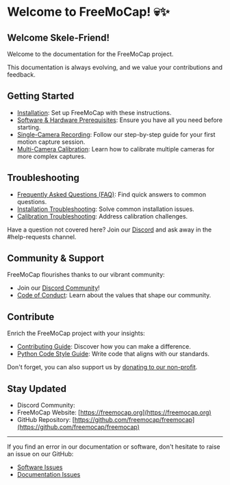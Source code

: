 
# Welcome to FreeMoCap! 💀✨

## Welcome Skele-Friend!

Welcome to the  documentation for the FreeMoCap project. 

This documentation is always evolving, and we value your contributions and feedback.

## Getting Started

- [Installation](installation.md): Set up FreeMoCap with these instructions.
- [Software & Hardware Prerequisites](software_hardware_prerequisites.md): Ensure you have all you need before starting.
- [Single-Camera Recording](single_camera_recording.md): Follow our step-by-step guide for your first motion capture session.
- [Multi-Camera Calibration](multi_camera_calibration.md): Learn how to calibrate multiple cameras for more complex captures.


## Troubleshooting

- [Frequently Asked Questions (FAQ)](Frequently-Asked-Questions-FAQ.md): Find quick answers to common questions.
- [Installation Troubleshooting](installation_troubleshooting.md): Solve common installation issues.
- [Calibration Troubleshooting](calibration_troubleshooting.md): Address calibration challenges.

Have a question not covered here? Join our [Discord](https://discord.gg/XpRQJnqZxf) and ask away in the #help-requests channel.

## Community & Support

FreeMoCap flourishes thanks to our vibrant community:
- Join our [Discord Community](https://discord.gg/XpRQJnqZxf)!
- [Code of Conduct](code_of_conduct.md): Learn about the values that shape our community.

## Contribute

Enrich the FreeMoCap project with your insights:

- [Contributing Guide](contributing_index.md): Discover how you can make a difference.
- [Python Code Style Guide](python_code_style_guide.md): Write code that aligns with our standards.

Don't forget, you can also support us by [donating to our non-profit](https://freemocap.org/about-us.html#donate).

## Stay Updated
- Discord Community: 
- FreeMoCap Website: [https://freemocap.org](https://freemocap.org)
- GitHub Repository: [https://github.com/freemocap/freemocap](https://github.com/freemocap/freemocap)

---

If you find an error in our documentation or software, don't hesitate to raise an issue on our GitHub:

- [Software Issues](https://github.com/freemocap/freemocap/issues)
- [Documentation Issues](https://github.com/freemocap/documentation/issues)
